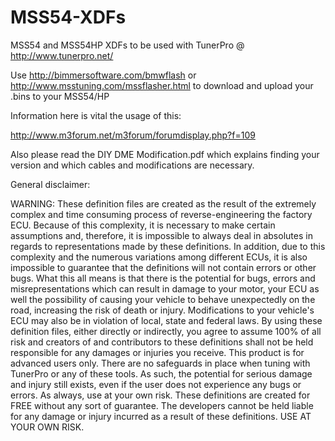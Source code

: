 # MSS54-XDFs
MSS54 and MSS54HP XDFs to be used with TunerPro @ http://www.tunerpro.net/

Use http://bimmersoftware.com/bmwflash or http://www.msstuning.com/mssflasher.html to download and upload your .bins to your MSS54/HP

Information here is vital the usage of this:

http://www.m3forum.net/m3forum/forumdisplay.php?f=109

Also please read the DIY DME Modification.pdf which explains finding your version and which cables and modifications are necessary.


General disclaimer:

WARNING: These definition files are created as the result of the extremely complex and time consuming process of reverse-engineering the factory ECU. Because of this complexity, it is necessary to make certain assumptions and, therefore, it is impossible to always deal in absolutes in regards to representations made by these definitions. In addition, due to this complexity and the numerous variations among different ECUs, it is also impossible to guarantee that the definitions will not contain errors or other bugs. What this all means is that there is the potential for bugs, errors and misrepresentations which can result in damage to your motor, your ECU as well the possibility of causing your vehicle to behave unexpectedly on the road, increasing the risk of death or injury. Modifications to your vehicle's ECU may also be in violation of local, state and federal laws. By using these definition files, either directly or indirectly, you agree to assume 100% of all risk and creators of and contributors to these definitions shall not be held responsible for any damages or injuries you receive. This product is for advanced users only. There are no safeguards in place when tuning with TunerPro or any of these tools. As such, the potential for serious damage and injury still exists, even if the user does not experience any bugs or errors. As always, use at your own risk.  These definitions are created for FREE without any sort of guarantee. The developers cannot be held liable for any damage or injury incurred as a result of these definitions. USE AT YOUR OWN RISK.
